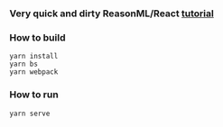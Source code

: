 ### Very quick and dirty ReasonML/React [tutorial](https://jaredforsyth.com/posts/a-reason-react-tutorial/)

### How to build

```
yarn install
yarn bs
yarn webpack
```

### How to run

```
yarn serve
```
